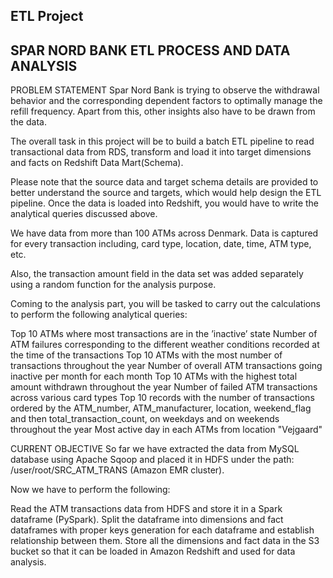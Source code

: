 ETL Project
-
SPAR NORD BANK ETL PROCESS AND DATA ANALYSIS
-
PROBLEM STATEMENT
Spar Nord Bank is trying to observe the withdrawal behavior and the corresponding dependent factors to optimally manage the refill frequency. Apart from this, other insights also have to be drawn from the data.

The overall task in this project will be to build a batch ETL pipeline to read transactional data from RDS, transform and load it into target dimensions and facts on Redshift Data Mart(Schema).

Please note that the source data and target schema details are provided to better understand the source and targets, which would help design the ETL pipeline. Once the data is loaded into Redshift, you would have to write the analytical queries discussed above.

We have data from more than 100 ATMs across Denmark. Data is captured for every transaction including, card type, location, date, time, ATM type, etc.

Also, the transaction amount field in the data set was added separately using a random function for the analysis purpose.

Coming to the analysis part, you will be tasked to carry out the calculations to perform the following analytical queries:

Top 10 ATMs where most transactions are in the ’inactive’ state
Number of ATM failures corresponding to the different weather conditions recorded at the time of the transactions
Top 10 ATMs with the most number of transactions throughout the year
Number of overall ATM transactions going inactive per month for each month
Top 10 ATMs with the highest total amount withdrawn throughout the year
Number of failed ATM transactions across various card types
Top 10 records with the number of transactions ordered by the ATM_number, ATM_manufacturer, location, weekend_flag and then total_transaction_count, on weekdays and on weekends throughout the year
Most active day in each ATMs from location "Vejgaard"

CURRENT OBJECTIVE
So far we have extracted the data from MySQL database using Apache Sqoop and placed it in HDFS under the path: /user/root/SRC_ATM_TRANS (Amazon EMR cluster).

Now we have to perform the following:

Read the ATM transactions data from HDFS and store it in a Spark dataframe (PySpark).
Split the dataframe into dimensions and fact dataframes with proper keys generation for each dataframe and establish relationship between them.
Store all the dimensions and fact data in the S3 bucket so that it can be loaded in Amazon Redshift and used for data analysis.
